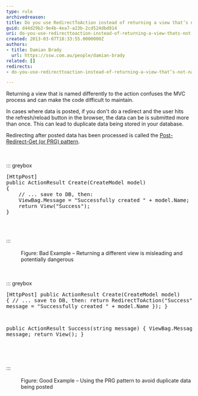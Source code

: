 ```yaml
---
type: rule
archivedreason: 
title: Do you use RedirectToAction instead of returning a view that’s not named the same as the action?
guid: d44d29b2-9e4b-4ea7-a23b-2cd524dbd814
uri: do-you-use-redirecttoaction-instead-of-returning-a-view-thats-not-named-the-same-as-the-action
created: 2013-03-07T18:33:55.0000000Z
authors:
- title: Damian Brady
  url: https://ssw.com.au/people/damian-brady
related: []
redirects:
- do-you-use-redirecttoaction-instead-of-returning-a-view-that’s-not-named-the-same-as-the-action

---
```


Returning a view that is named differently to the action confuses the MVC process and can make the code difficult to maintain.

<!--endintro-->

In cases where data is posted, if you don't do a redirect and the user hits the refresh/reload button in the browser, the data can be is submitted more than once. This can lead to duplicate data being stored in your database.

Redirecting after posted data has been processed is called the     [Post-Redirect-Get (or PRG) pattern](http&#58;//en.wikipedia.org/wiki/Post/Redirect/Get).
<dl class="badImage"><dt><br><br>::: greybox<br><pre>[HttpPost]
public ActionResult Create(CreateModel model)
&#123;
    // ... save to DB, then&#58;
    ViewBag.Message = &quot;Successfully created &quot; + model.Name;
    return View(&quot;Success&quot;);
&#125;

</pre><br>:::<br><br></dt><dd>Figure&#58; Bad Example – Returning a different view is misleading and potentially dangerous</dd></dl><dl class="goodImage"><dt><br><br>::: greybox<br><pre>[HttpPost]
public ActionResult Create(CreateModel model)
&#123;
    // ... save to DB, then&#58;
    return RedirectToAction(&quot;Success&quot;, new &#123; message = &quot;Successfully created &quot; + model.Name &#125;);
&#125;

public ActionResult Success(string message)
&#123;
    ViewBag.Message = message;
    return View();
&#125;

</pre><br>:::<br><br></dt><dd>Figure&#58; Good Example – Using the PRG pattern to avoid duplicate data being posted</dd></dl>
